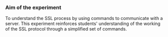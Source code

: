 ### Aim of the experiment

To understand the SSL process by using commands to communicate
with a server. This experiment reinforces students' understanding of the
working of the SSL protocol through a simplified set of commands.
